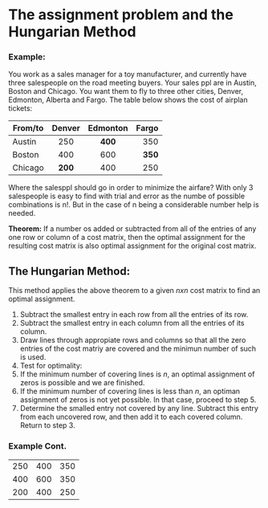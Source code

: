 # The assignment problem and the Hungarian Method


### Example:

You work as a sales manager for a toy manufacturer, and currently have three
salespeople on the road meeting buyers. Your sales ppl are in Austin, Boston
and Chicago. You want them to fly to three other cities, Denver, Edmonton,
Alberta and Fargo. The table below shows the cost of airplan tickets:

|From/to |Denver |Edmonton | Fargo |
|------- |:-----:|:-------:|------:|
|Austin  | 250   |**400**  |  350  |
|Boston  | 400   | 600     |**350**|
|Chicago |**200**| 400     |  250  |

Where the salesppl should go in order to minimize the airfare?
With only 3 salespeople is easy to find with trial and error as the numbe of
possible combinations is n!. But in the case of n being a considerable number
help is needed.

**Theorem:** If a number os added or subtracted from all of the entries of any
one row or column of a cost matrix, then the optimal assignment for the 
resulting cost matrix is also optimal assignment for the original cost matrix.


## The Hungarian Method:

This method applies the above theorem to a given _nxn_ cost matrix to find
an optimal assignment.

1. Subtract the smallest entry in each row from all the entries of its row.
2. Subtract the smallest entry in each column from all the entries of its 
column.
3. Draw lines through appropiate rows and columns so that all the zero entries
of the cost matriy are covered and the minimun number of such is used.
4. Test for optimality: 
  1. If the minimum number of covering lines is _n_, an optimal assignment of
  zeros is possible and we are finished.
  2. If the minimum number of covering lines is less than _n_, an optiman
  assignment of zeros is not yet possible. In that case, proceed to step 5.
5. Determine the smalled entry not covered by any line. Subtract this entry
from each uncovered row, and then add it to each covered column. Return to 
step 3.

### Example Cont.


|       |         |       |
|:-----:|:-------:|------:|
| 250   |  400    |  350  |
| 400   | 600     |  350  |
|  200  | 400     |  250  |

